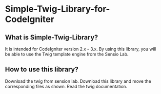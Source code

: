 # Simple-Twig-Library-for-CodeIgniter
<h2>What is Simple-Twig-Library?</h2>
It is intended for CodeIgniter version 2.x - 3.x. By using this library,
you will be able to use the Twig template engine from the Sensio Lab.

<h2>How to use this library?</h2>
Download the twig from sension lab.
Download this library and move the corresponding files as shown.
Read the twig documentation.
